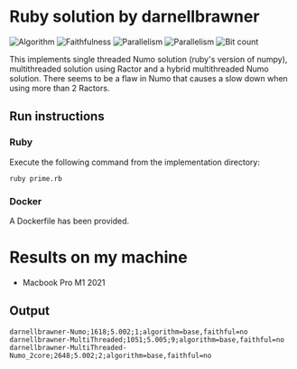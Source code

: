 # Ruby solution by darnellbrawner

![Algorithm](https://img.shields.io/badge/Algorithm-base-green)
![Faithfulness](https://img.shields.io/badge/Faithful-no-yellowgreen)
![Parallelism](https://img.shields.io/badge/Parallel-yes-green)
![Parallelism](https://img.shields.io/badge/Parallel-no-green)
![Bit count](https://img.shields.io/badge/Bits-unknown-yellowgreen)

This implements single threaded Numo solution (ruby's version of numpy), multithreaded solution using Ractor and 
a hybrid multithreaded Numo solution. There seems to be a flaw in Numo that causes a slow down when using more 
than 2 Ractors. 

## Run instructions

### Ruby
Execute the following command from the implementation directory:
```
ruby prime.rb
```

### Docker
A Dockerfile has been provided.

# Results on my machine

 - Macbook Pro M1 2021

## Output
```
darnellbrawner-Numo;1618;5.002;1;algorithm=base,faithful=no
darnellbrawner-MultiThreaded;1051;5.005;9;algorithm=base,faithful=no
darnellbrawner-MultiThreaded-Numo_2core;2648;5.002;2;algorithm=base,faithful=no

```
